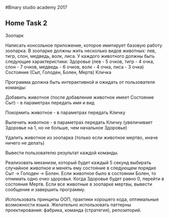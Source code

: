 ﻿﻿#Binary studio academy 2017
 
 
 ## Home Task 2
 Зоопарк

Написать консольное приложение, которое имитирует базовую работу зоопарка. В зоопарке должны жить несколько видов животных: лев, тигр, слон, медведь, волк, лиса. У каждого животного должны быть следующие характеристики: Здоровье (лев - 5 очков, тигр - 4 очка, слон - 7 очков, медведь - 6 очков, волк - 4 очка, лиса - 3 очка) Состояние (Сыт, Голоден, Болен, Мертв) Кличка

Программа должна быть интерактивной и ожидать от пользователя команды:

Добавить животное (после добавления животное имеет Состояние Сыт) - в параметрах передать имя и вид

Покормить животное - в параметрах передать Кличку

Вылечить животное - в параметрах передать Кличку (увеличивает Здоровье на 1, но не больше, чем начальное Здоровье)

Удалить животное из зоопарка (только если животное мертво, иначе ничего не делать)

Вывести пользователю результат каждой команды.

Реализовать механизм, который будет каждый 5 секунд выбирать случайное животное и менять ему состояние в следующем порядке Сыт -> Голоден -> Болен. Если животное было в состоянии Болен, то отнимать одно очко здоровья. Когда Здоровье будет равно 0, перейти в состояние Мертв. Если все животные в зоопарке мертвы, вывести сообщение и завершить программу.

Использовать принципы ООП, практики хорошего кода, оптимальные возможности языка. Желательно использовать паттерны проектирования: фабрика, команда (стратегия), репозиторий.